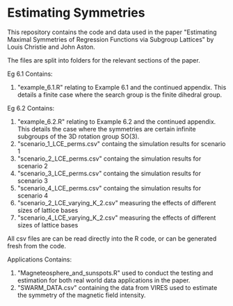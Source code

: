 # Estimating Symmetries
This repository contains the code and data used in the paper "Estimating Maximal Symmetries of Regression Functions via Subgroup Lattices" by Louis Christie and John Aston. 

The files are split into folders for the relevant sections of the paper. 

Eg 6.1 Contains:
  1) "example_6.1.R" relating to Example 6.1 and the continued appendix. This details a finite case where the search group is the finite dihedral group.
  
Eg 6.2 Contains:
  1) "example_6.2.R" relating to Example 6.2 and the continued appendix. This details the case where the symmetries are certain infinite subgroups of the 3D rotation group SO(3). 
  2) "scenario_1_LCE_perms.csv" containg the simulation results for scenario 1
  3) "scenario_2_LCE_perms.csv" containg the simulation results for scenario 2
  4) "scenario_3_LCE_perms.csv" containg the simulation results for scenario 3
  5) "scenario_4_LCE_perms.csv" containg the simulation results for scenario 4
  6) "scenario_2_LCE_varying_K_2.csv" measuring the effects of different sizes of lattice bases
  7) "scenario_4_LCE_varying_K_2.csv" measuring the effects of different sizes of lattice bases

  All csv files are can be read directly into the R code, or can be generated fresh from the code. 
  
Applications Contains:
  1) "Magneteosphere_and_sunspots.R" used to conduct the testing and estimation for both real world data applications in the paper. 
  2) "SWARM_DATA.csv" containing the data from VIRES used to estimate the symmetry of the magnetic field intensity.
